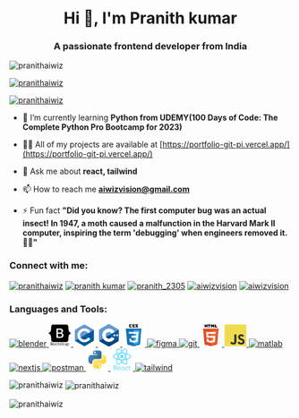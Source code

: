 <h1 align="center">Hi 👋, I'm Pranith kumar</h1>
<h3 align="center">A passionate frontend developer from India</h3>

<p align="left"> <img src="https://komarev.com/ghpvc/?username=pranithaiwiz&label=Profile%20views&color=0e75b6&style=flat" alt="pranithaiwiz" /> </p>

<p align="left"> <a href="https://github.com/ryo-ma/github-profile-trophy"><img src="https://github-profile-trophy.vercel.app/?username=pranithaiwiz" alt="pranithaiwiz" /></a> </p>

<p align="left"> <a href="https://twitter.com/pranithaiwiz" target="blank"><img src="https://img.shields.io/twitter/follow/pranithaiwiz?logo=twitter&style=for-the-badge" alt="pranithaiwiz" /></a> </p>

- 🌱 I’m currently learning **Python from UDEMY(100 Days of Code: The Complete Python Pro Bootcamp for 2023)**

- 👨‍💻 All of my projects are available at [https://portfolio-git-pi.vercel.app/](https://portfolio-git-pi.vercel.app/)

- 💬 Ask me about **react, tailwind**

- 📫 How to reach me **aiwizvision@gmail.com**

- ⚡ Fun fact **"Did you know? The first computer bug was an actual insect! In 1947, a moth caused a malfunction in the Harvard Mark II computer, inspiring the term 'debugging' when engineers removed it. 🐞✨"**

<h3 align="left">Connect with me:</h3>
<p align="left">
<a href="https://twitter.com/pranithaiwiz" target="blank"><img align="center" src="https://raw.githubusercontent.com/rahuldkjain/github-profile-readme-generator/master/src/images/icons/Social/twitter.svg" alt="pranithaiwiz" height="30" width="40" /></a>
<a href="https://linkedin.com/in/pranith kumar" target="blank"><img align="center" src="https://raw.githubusercontent.com/rahuldkjain/github-profile-readme-generator/master/src/images/icons/Social/linked-in-alt.svg" alt="pranith kumar" height="30" width="40" /></a>
<a href="https://instagram.com/pranith_2305" target="blank"><img align="center" src="https://raw.githubusercontent.com/rahuldkjain/github-profile-readme-generator/master/src/images/icons/Social/instagram.svg" alt="pranith_2305" height="30" width="40" /></a>
<a href="https://www.hackerrank.com/aiwizvision" target="blank"><img align="center" src="https://raw.githubusercontent.com/rahuldkjain/github-profile-readme-generator/master/src/images/icons/Social/hackerrank.svg" alt="aiwizvision" height="30" width="40" /></a>
<a href="https://www.leetcode.com/aiwizvision" target="blank"><img align="center" src="https://raw.githubusercontent.com/rahuldkjain/github-profile-readme-generator/master/src/images/icons/Social/leet-code.svg" alt="aiwizvision" height="30" width="40" /></a>
</p>

<h3 align="left">Languages and Tools:</h3>
<p align="left"> <a href="https://www.blender.org/" target="_blank" rel="noreferrer"> <img src="https://download.blender.org/branding/community/blender_community_badge_white.svg" alt="blender" width="40" height="40"/> </a> <a href="https://getbootstrap.com" target="_blank" rel="noreferrer"> <img src="https://raw.githubusercontent.com/devicons/devicon/master/icons/bootstrap/bootstrap-plain-wordmark.svg" alt="bootstrap" width="40" height="40"/> </a> <a href="https://www.cprogramming.com/" target="_blank" rel="noreferrer"> <img src="https://raw.githubusercontent.com/devicons/devicon/master/icons/c/c-original.svg" alt="c" width="40" height="40"/> </a> <a href="https://www.w3schools.com/cpp/" target="_blank" rel="noreferrer"> <img src="https://raw.githubusercontent.com/devicons/devicon/master/icons/cplusplus/cplusplus-original.svg" alt="cplusplus" width="40" height="40"/> </a> <a href="https://www.w3schools.com/css/" target="_blank" rel="noreferrer"> <img src="https://raw.githubusercontent.com/devicons/devicon/master/icons/css3/css3-original-wordmark.svg" alt="css3" width="40" height="40"/> </a> <a href="https://www.figma.com/" target="_blank" rel="noreferrer"> <img src="https://www.vectorlogo.zone/logos/figma/figma-icon.svg" alt="figma" width="40" height="40"/> </a> <a href="https://git-scm.com/" target="_blank" rel="noreferrer"> <img src="https://www.vectorlogo.zone/logos/git-scm/git-scm-icon.svg" alt="git" width="40" height="40"/> </a> <a href="https://www.w3.org/html/" target="_blank" rel="noreferrer"> <img src="https://raw.githubusercontent.com/devicons/devicon/master/icons/html5/html5-original-wordmark.svg" alt="html5" width="40" height="40"/> </a> <a href="https://developer.mozilla.org/en-US/docs/Web/JavaScript" target="_blank" rel="noreferrer"> <img src="https://raw.githubusercontent.com/devicons/devicon/master/icons/javascript/javascript-original.svg" alt="javascript" width="40" height="40"/> </a> <a href="https://www.mathworks.com/" target="_blank" rel="noreferrer"> <img src="https://upload.wikimedia.org/wikipedia/commons/2/21/Matlab_Logo.png" alt="matlab" width="40" height="40"/> </a> <a href="https://nextjs.org/" target="_blank" rel="noreferrer"> <img src="https://cdn.worldvectorlogo.com/logos/nextjs-2.svg" alt="nextjs" width="40" height="40"/> </a> <a href="https://postman.com" target="_blank" rel="noreferrer"> <img src="https://www.vectorlogo.zone/logos/getpostman/getpostman-icon.svg" alt="postman" width="40" height="40"/> </a> <a href="https://www.python.org" target="_blank" rel="noreferrer"> <img src="https://raw.githubusercontent.com/devicons/devicon/master/icons/python/python-original.svg" alt="python" width="40" height="40"/> </a> <a href="https://reactjs.org/" target="_blank" rel="noreferrer"> <img src="https://raw.githubusercontent.com/devicons/devicon/master/icons/react/react-original-wordmark.svg" alt="react" width="40" height="40"/> </a> <a href="https://tailwindcss.com/" target="_blank" rel="noreferrer"> <img src="https://www.vectorlogo.zone/logos/tailwindcss/tailwindcss-icon.svg" alt="tailwind" width="40" height="40"/> </a> </p>

<p><img align="left" src="https://github-readme-stats.vercel.app/api/top-langs?username=pranithaiwiz&show_icons=true&locale=en&layout=compact" alt="pranithaiwiz" /></p>

<p>&nbsp;<img align="center" src="https://github-readme-stats.vercel.app/api?username=pranithaiwiz&show_icons=true&locale=en" alt="pranithaiwiz" /></p>

<p><img align="center" src="https://github-readme-streak-stats.herokuapp.com/?user=pranithaiwiz&" alt="pranithaiwiz" /></p>
